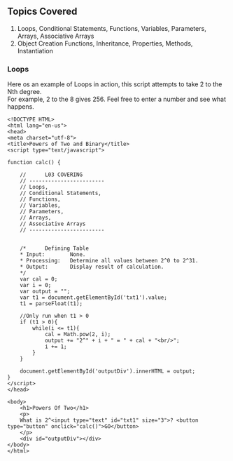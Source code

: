 ## Topics Covered

1. Loops, Conditional Statements, Functions, Variables, Parameters, Arrays, Associative Arrays			
2. Object Creation Functions, Inheritance, Properties, Methods, Instantiation

### Loops

Here os an example of Loops in action, this script attempts to take 2 to the Nth degree.  
For example, 2 to the 8 gives 256.  Feel free to enter a number and see what happens.

```Code
<!DOCTYPE HTML>
<html lang="en-us">
<head>
<meta charset="utf-8">
<title>Powers of Two and Binary</title>
<script type="text/javascript">

function calc() {

	// 		L03 COVERING
	// ------------------------
	// Loops, 
	// Conditional Statements, 
	// Functions, 
	// Variables, 
	// Parameters, 
	// Arrays, 
	// Associative Arrays
	// ------------------------	


   	/* 		Defining Table
	* Input: 		None.
	* Processing: 	Determine all values between 2^0 to 2^31.
	* Output: 		Display result of calculation.
	*/     
	var cal = 0;
	var i = 0;
	var output = "";
	var t1 = document.getElementById('txt1').value;
	t1 = parseFloat(t1);
	
	//Only run when t1 > 0
	if (t1 > 0){
		while(i <= t1){
			cal = Math.pow(2, i);
			output += "2^" + i + " = " + cal + "<br/>";
			i += 1;
		}
	}

	document.getElementById('outputDiv').innerHTML = output;
}
</script>
</head>

<body>
	<h1>Powers Of Two</h1>  
    <p>
	What is 2^<input type="text" id="txt1" size="3">? <button type="button" onclick="calc()">GO</button>
	</p>
	<div id="outputDiv"></div>
</body>
</html>
```


